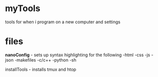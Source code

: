 myTools
=======

tools for when i program on a new computer and settings

files
=====

**nanoConfig** - sets up syntax highlighting for the following
-html
-css
-js
-json
-makefiles
-c/c++
-python
-sh

installTools - installs tmux and htop

